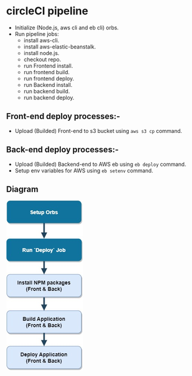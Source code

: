# circleCI pipeline

- Initialize (Node.js, aws cli and eb cli) orbs.
- Run pipeline jobs:
  - install aws-cli.
  - install aws-elastic-beanstalk.
  - install node.js.
  - checkout repo.
  - run Frontend install.
  - run frontend build.
  - run frontend deploy.
  - run Backend install.
  - run backend build.
  - run backend deploy.

## Front-end deploy processes:-

- Upload (Builded) Front-end to s3 bucket using `aws s3 cp` command.

## Back-end deploy processes:-

- Upload (Builded) Backend-end to AWS eb using `eb deploy` command.
- Setup env variables for AWS using `eb setenv` command.

## Diagram

![Pipeline Diagram](./diagrams/circleci_pipeline.jpg)
